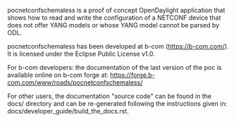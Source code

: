 pocnetconfschemaless is a proof of concept OpenDaylight application
that shows how to read and write the configuration of a NETCONF device
that does not offer YANG models or whose YANG model cannot be parsed by ODL.

pocnetconfschemaless has been developed at b-com (https://b-com.com/).
It is licensed under the Eclipse Public License v1.0.

For b-com developers: the documentation of the last version of the poc is
available online on b-com forge at:
https://forge.b-com.com/www/roads/pocnetconfschemaless/

For other users, the documentation "source code" can be found in the docs/
directory and can be re-generated following the instructions given in:
docs/developer_guide/build_the_docs.rst.
